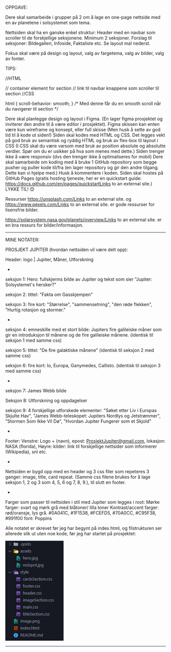 OPPGAVE:

Dere skal samarbeide i grupper på 2 om å lage en one-page nettside med en av planetene i solsystemet som tema.

Nettsiden skal ha en ganske enkel struktur: Header med en navbar som scroller til de forskjellige seksjonene. Minimum 2 seksjoner.  Forslag til seksjoner: Bildegalleri, Infoside, Faktaliste etc. Se layout mal nederst.

Fokus skal være på design og layout, valg av fargetema, valg av bilder, valg av fonter.

TIPS: 

//HTML

<section id="mysection"></section> // container element for section
<a href="#mysection"></a> // link til navbar knappene som scroller til section
//CSS

html { 
scroll-behavior: smooth; 
}
/* Med denne får du en smooth scroll når du navigerer til section */

Dere skal planlegge design og layout i Figma. (En lager figma prosjektet og inviterer den andre til å være editor i prosjektet). Figma skissen kan enten være kun wireframe og konsept, eller full skisse (Men husk å sette av god tid til å kode ut siden!)
Siden skal kodes med HTML og CSS. Det legges vekt på god bruk av semantisk og ryddig HTML og bruk av flex-box til layout i CSS (I CSS skal du være varsom med bruk av position absolute og absolutte verdier. Spør om du er usikker på hva som menes med dette.)
Siden trenger ikke å være responsiv (dvs den trenger ikke å optimaliseres for mobil)
Dere skal samarbeide om koding med å bruke 1 GitHub repository som begge pusher og puller kode til/fra  (en lager repository og gir den andre tilgang. Dette kan vi hjelpe med.)
Husk å kommentere i koden.
Siden skal hostes på GitHub Pages (gratis hosting tjeneste, her er en quickstart guide: https://docs.github.com/en/pages/quickstartLinks to an external site.)
LYKKE TIL! 😊

Ressurser
https://unsplash.com/Links to an external site. og https://www.pexels.com/Links to an external site. er gode ressurser for lisensfrie bilder.

https://solarsystem.nasa.gov/planets/overview/Links to an external site. er en bra ressurs for bilder/informasjon.

---

MINE NOTATER:

PROSJEKT JUPITER (hvordan nettsiden vil være delt opp):

Header: logo | Jupiter, Måner, Utforskning

-

seksjon 1: Hero: fullskjerms bilde av Jupiter og tekst som sier "Jupiter: Solsystemet's hersker?"

seksjon 2: tittel: "Fakta om Gasskjempen"

seksjon 3: fire kort: "Størrelse", "sammensetning", "den røde flekken", "Hurtig rotasjon og stormer."

-

seksjon 4: emneskille med et stort bilde: Jupiters fire galileiske måner som gir en introduksjon til månene og de fire galileiske månene. (identisk til seksjon 1 med samme css)

seksjon 5: tittel: "De fire galaktiske månene" (identisk til seksjon 2 med samme css)

seksjon 6: fire kort: Io, Europa, Ganymedes, Callisto. (identisk til seksjon 3 med samme css)

-

seksjon 7: James Webb bilde 

Seksjon 8: Utforskning og oppdagelser

seksjon 9: 4 forskjellige utforskede elementer: "Søket etter Liv i Europas Skjulte Hav", "James Webb-teleskopet: Jupiters Nordlys og Jetstrømmer", "Stormen Som Ikke Vil Dø", "Hvordan Jupiter Fungerer som et Skjold"

-

Footer:
Venstre: Logo + (navn), epost: ProsjektJupiter@gmail.com, lokasjon: NASA (florida),
Høyre: kilder: link til forskjellige nettsider som informerer (Wikipedia), snl etc.

-

Nettsiden er bygd opp med en header og 3 css filer som repeteres 3 ganger: image, title, card repeat. (Samme css filene brukes for å lage seksjon 1, 2 og 3 som 4, 5, 6 og 7, 8, 9.), til slutt en footer.

-

Farger som passer til nettsiden i stil med Jupiter som legges i root:
Mørke farger: svart og mørk grå med blåtoner/ lilla toner
Kontrast/accent farger: rød/oransje, lys grå.
#0A041C, #1F1538, #FCEFD5, #70A0CC, #C95F38, #991f00
font: Poppins

Alle notatet er skrevet før jeg har begynt på index.html, og filstrukturen ser allerede slik ut uten noe kode, før jeg har startet på prosjektet:

![alt text](image.png)

---
